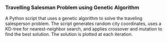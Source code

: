 ### Travelling Salesman Problem using Genetic Algorithm
A Python script that uses a genetic algorithm to solve the traveling salesperson problem. The script generates random city coordinates, uses a KD-tree for nearest-neighbor search, and applies crossover and mutation to find the best solution. The solution is plotted at each iteration.
